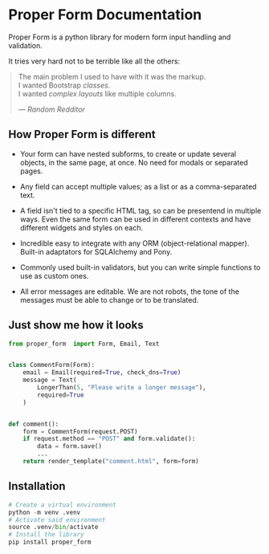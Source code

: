 
# Proper Form Documentation

Proper Form is a python library for modern form input handling and validation.

It tries very hard not to be terrible like all the others:

<blockquote style="max-width:480px; margin:0 auto;">
<p>The main problem I used to have with it was the markup. 
<br>I wanted Bootstrap <em>classes</em>. 
<br>I wanted <em>complex layouts</em> like multiple columns.</p>
<footer>— <cite>Random Redditor</cite></footer>
</blockquote>


## How Proper Form is different

- Your form can have nested subforms, to create or update several objects, in the same page, at once. No need for modals or separated pages.

- Any field can accept multiple values; as a list or as a comma-separated text.

- A field isn't tied to a specific HTML tag, so can be presentend in multiple ways. Even the same form can be used in different contexts and have different widgets and styles on each.

- Incredible easy to integrate with any ORM (object-relational mapper). Built-in adaptators for SQLAlchemy and Pony.

- Commonly used built-in validators, but you can write simple functions to use as custom ones.

- All error messages are editable. We are not robots, the tone of the messages must be able to change or to be translated.


## Just show me how it looks

```python
from proper_form  import Form, Email, Text


class CommentForm(Form):
    email = Email(required=True, check_dns=True)
    message = Text(
    	LongerThan(5, "Please write a longer message"),
    	required=True
    )


def comment():
    form = CommentForm(request.POST)
    if request.method == "POST" and form.validate():
    	data = form.save()
        ...
    return render_template("comment.html", form=form)


```

## Installation

```python
# Create a virtual environment
python -m venv .venv
# Activate said environment
source .venv/bin/activate
# Install the library
pip install proper_form
```
